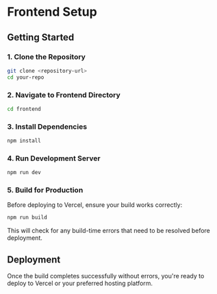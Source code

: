 # Frontend Setup

## Getting Started

### 1. Clone the Repository
```bash
git clone <repository-url>
cd your-repo
```

### 2. Navigate to Frontend Directory
```bash
cd frontend
```

### 3. Install Dependencies
```bash
npm install
```

### 4. Run Development Server
```bash
npm run dev
```

### 5. Build for Production
Before deploying to Vercel, ensure your build works correctly:
```bash
npm run build
```

This will check for any build-time errors that need to be resolved before deployment.

## Deployment

Once the build completes successfully without errors, you're ready to deploy to Vercel or your preferred hosting platform.
